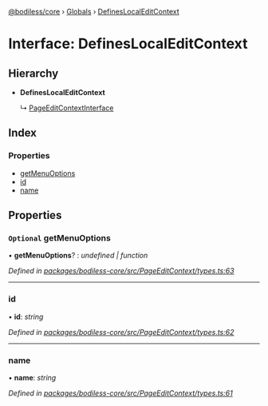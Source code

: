 [@bodiless/core](../README.md) › [Globals](../globals.md) › [DefinesLocalEditContext](defineslocaleditcontext.md)

# Interface: DefinesLocalEditContext

## Hierarchy

* **DefinesLocalEditContext**

  ↳ [PageEditContextInterface](pageeditcontextinterface.md)

## Index

### Properties

* [getMenuOptions](defineslocaleditcontext.md#optional-getmenuoptions)
* [id](defineslocaleditcontext.md#id)
* [name](defineslocaleditcontext.md#name)

## Properties

### `Optional` getMenuOptions

• **getMenuOptions**? : *undefined | function*

*Defined in [packages/bodiless-core/src/PageEditContext/types.ts:63](https://github.com/johnsonandjohnson/Bodiless-JS/blob/da25d4f/packages/bodiless-core/src/PageEditContext/types.ts#L63)*

___

###  id

• **id**: *string*

*Defined in [packages/bodiless-core/src/PageEditContext/types.ts:62](https://github.com/johnsonandjohnson/Bodiless-JS/blob/da25d4f/packages/bodiless-core/src/PageEditContext/types.ts#L62)*

___

###  name

• **name**: *string*

*Defined in [packages/bodiless-core/src/PageEditContext/types.ts:61](https://github.com/johnsonandjohnson/Bodiless-JS/blob/da25d4f/packages/bodiless-core/src/PageEditContext/types.ts#L61)*
